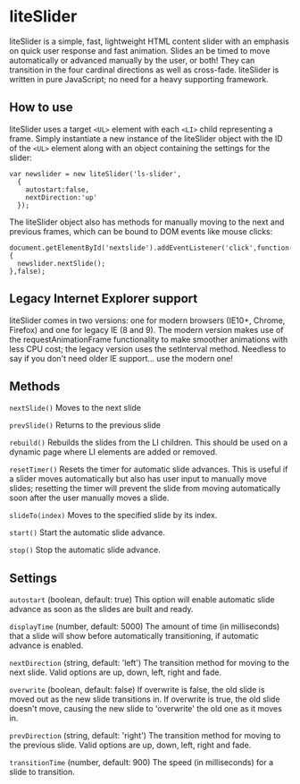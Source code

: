 liteSlider
==========
liteSlider is a simple, fast, lightweight HTML content slider with an emphasis on quick user response and fast animation. Slides an be timed to move automatically or advanced manually by the user, or both! They can transition in the four cardinal directions as well as cross-fade. liteSlider is written in pure JavaScript; no need for a heavy supporting framework.

How to use
----------
liteSlider uses a target `<UL>` element with each `<LI>` child representing a frame. Simply instantiate a new instance of the liteSlider object with the ID of the `<UL>` element along with an object containing the settings for the slider:

    var newslider = new liteSlider('ls-slider',
      {
        autostart:false,
        nextDirection:'up'
      });

The liteSlider object also has methods for manually moving to the next and previous frames, which can be bound to DOM events like mouse clicks:

    document.getElementById('nextslide').addEventListener('click',function() {
      newslider.nextSlide();
    },false);

Legacy Internet Explorer support
--------------------------------
liteSlider comes in two versions: one for modern browsers (IE10+, Chrome, Firefox) and one for legacy IE (8 and 9). The modern version makes use of the requestAnimationFrame functionality to make smoother animations with less CPU cost; the legacy version uses the setInterval method. Needless to say if you don't need older IE support... use the modern one!

Methods
-------
`nextSlide()`
Moves to the next slide

`prevSlide()`
Returns to the previous slide

`rebuild()`
Rebuilds the slides from the LI children. This should be used on a dynamic page where LI elements are added or removed.

`resetTimer()`
Resets the timer for automatic slide advances. This is useful if a slider moves automatically but also has user input to manually move slides; resetting the timer will prevent the slide from moving automatically soon after the user manually moves a slide.

`slideTo(index)`
Moves to the specified slide by its index.

`start()`
Start the automatic slide advance.

`stop()`
Stop the automatic slide advance.

Settings
--------
`autostart` (boolean, default: true)
This option will enable automatic slide advance as soon as the slides are built and ready.

`displayTime` (number, default: 5000)
The amount of time (in milliseconds) that a slide will show before automatically transitioning, if automatic advance is enabled.

`nextDirection` (string, default: 'left')
The transition method for moving to the next slide. Valid options are up, down, left, right and fade.

`overwrite` (boolean, default: false)
If overwrite is false, the old slide is moved out as the new slide transitions in. If overwrite is true, the old slide doesn't move, causing the new slide to 'overwrite' the old one as it moves in.

`prevDirection` (string, default: 'right')
The transition method for moving to the previous slide. Valid options are up, down, left, right and fade.

`transitionTime` (number, default: 900)
The speed (in milliseconds) for a slide to transition.